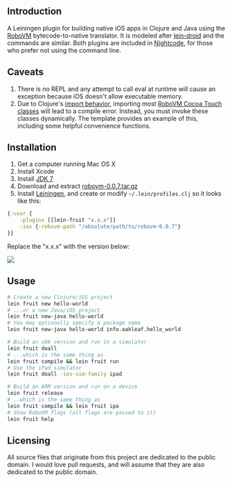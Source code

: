 ## Introduction

A Leiningen plugin for building native iOS apps in Clojure and Java using the [RoboVM](http://www.robovm.org) bytecode-to-native translator. It is modeled after [lein-droid](https://github.com/clojure-android/lein-droid) and the commands are similar. Both plugins are included in [Nightcode](http://nightcode.info/), for those who prefer not using the command line.

## Caveats

1. There is no REPL and any attempt to call eval at runtime will cause an exception because iOS doesn't allow executable memory.
2. Due to Clojure's [import behavior](https://groups.google.com/d/msg/clojure/tWSEsOk_pM4/y7kDQpEV-1gJ), importing most [RoboVM Cocoa Touch classes](https://github.com/robovm/robovm/tree/master/cocoatouch/src/main/java/org/robovm/cocoatouch) will lead to a compile error. Instead, you must invoke these classes dynamically. The template provides an example of this, including some helpful convenience functions.

## Installation

1. Get a computer running Mac OS X
2. Install Xcode
3. Install [JDK 7](http://www.oracle.com/technetwork/java/javase/downloads/jdk7-downloads-1880260.html)
4. Download and extract [robovm-0.0.7.tar.gz](http://download.robovm.org/robovm-0.0.7.tar.gz)
5. Install [Leiningen](https://github.com/technomancy/leiningen), and create or modify `~/.lein/profiles.clj` so it looks like this:

```clojure
{:user {
    :plugins [[lein-fruit "x.x.x"]]
    :ios {:robovm-path "/absolute/path/to/robovm-0.0.7"}
}}
```

Replace the "x.x.x" with the version below:

![](https://clojars.org/lein-fruit/latest-version.svg)

## Usage

```bash
# Create a new Clojure/iOS project
lein fruit new hello-world
# ...or a new Java/iOS project
lein fruit new-java hello-world
# You may optionally specify a package name
lein fruit new-java hello-world info.oakleaf.hello_world

# Build an x86 version and run in a simulator
lein fruit doall
# ...which is the same thing as
lein fruit compile && lein fruit run
# Use the iPad simulator
lein fruit doall -ios-sim-family ipad

# Build an ARM version and run on a device
lein fruit release
# ..which is the same thing as
lein fruit compile && lein fruit ipa
# Show RoboVM flags (all flags are passed to it)
lein fruit help
```

## Licensing

All source files that originate from this project are dedicated to the public domain. I would love pull requests, and will assume that they are also dedicated to the public domain.
